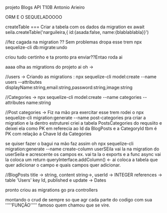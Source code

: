 
projeto Blogs API T10B Antonio Arieiro

ORM E O SEQUELADOOOO

createTable === Criar a tabela com os dados da migration ex await seila.createTable('narguileira,{ id:{asada:false, name:{blablablabla}}')


//fez cagada na migration ?? Sem problemas dropa esse trem
npx sequelize-cli db:migrate:undo

criou tudo certinho e ta pronto pra enviar??Entao roda ai
 

aaaa olha as migrations do projeto ai oh ->

//users ->
Criando as migrations :  npx sequelize-cli model:create --name users --attributes displayName:string,email:string,password:string,image:string  

//Categories ->
npx  sequelize-cli model:create --name categories --attributes name:string

//Post categories  ->
Fiz na mão pra exercitar esse trem rodei o 
npx sequelize-cli migration:generate --name post-categories pra criar a migration e la dentro estruturei
criei a tabela PostsCategories do requsiito e deixei ela como PK em referecia ao Id da BlogPosts e a CategoryId tbm é PK com relação a Chave Id da Categories

se quiser fazer o bagui na mão faz assim oh
npx sequelize-cli migration:generate --name create-column userSEila
vai la na migration do userSeila e acrescente os campos ex. vai ta la o exports e a func async vai la coloca um return queryInterface.addColumn() <- ai coloca a tabela que quer adicionar o campo e quais campos quer adicionar.

//BlogPosts
title -> string, content string->, userId -> INTEGER references -> table 'Users' key Id, published e update -> Dates

pronto criou as migrations go pra controllers

montando o crud de sempre so que agr cada parte do codigo com sua '''''FUNÇÃO''''' famoso quem chamou que se vire.
